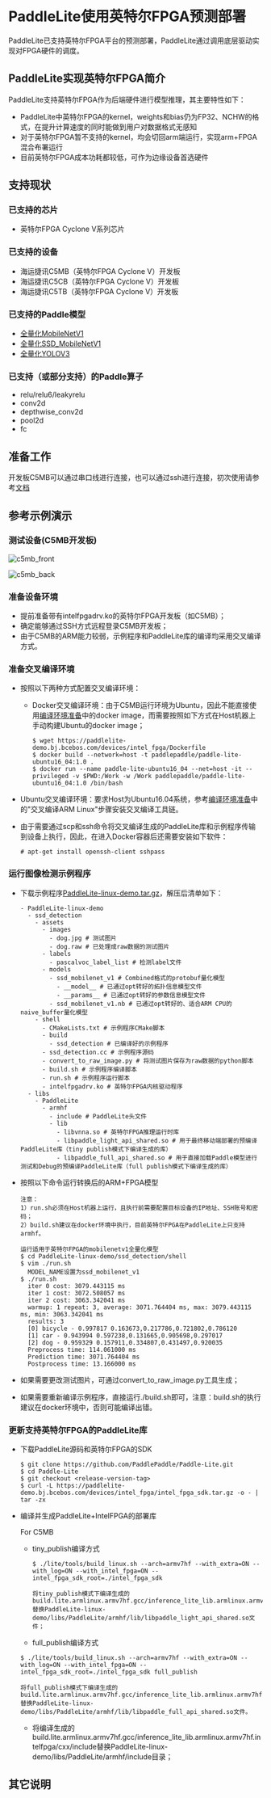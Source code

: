 # PaddleLite使用英特尔FPGA预测部署

PaddleLite已支持英特尔FPGA平台的预测部署，PaddleLite通过调用底层驱动实现对FPGA硬件的调度。

## PaddleLite实现英特尔FPGA简介

PaddleLite支持英特尔FPGA作为后端硬件进行模型推理，其主要特性如下：

- PaddleLite中英特尔FPGA的kernel，weights和bias仍为FP32、NCHW的格式，在提升计算速度的同时能做到用户对数据格式无感知
- 对于英特尔FPGA暂不支持的kernel，均会切回arm端运行，实现arm+FPGA混合布署运行
- 目前英特尔FPGA成本功耗都较低，可作为边缘设备首选硬件

## 支持现状

### 已支持的芯片

- 英特尔FPGA Cyclone V系列芯片

### 已支持的设备

- 海运捷讯C5MB（英特尔FPGA Cyclone V）开发板
- 海运捷讯C5CB（英特尔FPGA Cyclone V）开发板
- 海运捷讯C5TB（英特尔FPGA Cyclone V）开发板

### 已支持的Paddle模型

- [全量化MobileNetV1](https://paddlelite-demo.bj.bcebos.com/devices/intel_fpga/mobilenet_v1.tar.gz)
- [全量化SSD_MobileNetV1](https://paddlelite-demo.bj.bcebos.com/devices/intel_fpga/ssd_mobilenet_v1.tar.gz)
- [全量化YOLOV3](https://paddlelite-demo.bj.bcebos.com/devices/intel_fpga/yolov3.tar.gz)

### 已支持（或部分支持）的Paddle算子

- relu/relu6/leakyrelu
- conv2d
- depthwise_conv2d
- pool2d
- fc

## 准备工作

开发板C5MB可以通过串口线进行连接，也可以通过ssh进行连接，初次使用请参考[文档](https://paddlelite-demo.bj.bcebos.com/devices/intel_fpga/AIGO_C5MB_UG.pdf)

## 参考示例演示

### 测试设备(C5MB开发板)

![c5mb_front](https://paddlelite-demo.bj.bcebos.com/devices/intel_fpga/c5mb_front.jpg)

![c5mb_back](https://paddlelite-demo.bj.bcebos.com/devices/intel_fpga/c5mb_back.jpg)

### 准备设备环境

- 提前准备带有intelfpgadrv.ko的英特尔FPGA开发板（如C5MB）；
- 确定能够通过SSH方式远程登录C5MB开发板；
- 由于C5MB的ARM能力较弱，示例程序和PaddleLite库的编译均采用交叉编译方式。

### 准备交叉编译环境

- 按照以下两种方式配置交叉编译环境：
  - Docker交叉编译环境：由于C5MB运行环境为Ubuntu，因此不能直接使用[编译环境准备](../source_compile/compile_env)中的docker image，而需要按照如下方式在Host机器上手动构建Ubuntu的docker image；

    ```
    $ wget https://paddlelite-demo.bj.bcebos.com/devices/intel_fpga/Dockerfile
    $ docker build --network=host -t paddlepaddle/paddle-lite-ubuntu16_04:1.0 .
    $ docker run --name paddle-lite-ubuntu16_04 --net=host -it --privileged -v $PWD:/Work -w /Work paddlepaddle/paddle-lite-ubuntu16_04:1.0 /bin/bash
    ```

- Ubuntu交叉编译环境：要求Host为Ubuntu16.04系统，参考[编译环境准备](../source_compile/compile_env)中的"交叉编译ARM Linux"步骤安装交叉编译工具链。
- 由于需要通过scp和ssh命令将交叉编译生成的PaddleLite库和示例程序传输到设备上执行，因此，在进入Docker容器后还需要安装如下软件：

  ```
  # apt-get install openssh-client sshpass
  ```

### 运行图像检测示例程序

- 下载示例程序[PaddleLite-linux-demo.tar.gz](https://paddlelite-demo.bj.bcebos.com/devices/intel_fpga/PaddleLite-linux-demo.tar.gz)，解压后清单如下：

  ```shell
  - PaddleLite-linux-demo
    - ssd_detection
      - assets
        - images 
          - dog.jpg # 测试图片
          - dog.raw # 已处理成raw数据的测试图片
        - labels
          - pascalvoc_label_list # 检测label文件
        - models
          - ssd_mobilenet_v1 # Combined格式的protobuf量化模型
            - __model__ # 已通过opt转好的拓扑信息模型文件
			- __params__ # 已通过opt转好的参数信息模型文件
		  - ssd_mobilenet_v1.nb # 已通过opt转好的、适合ARM CPU的naive_buffer量化模型
      - shell
        - CMakeLists.txt # 示例程序CMake脚本
        - build
          - ssd_detection # 已编译好的示例程序
        - ssd_detection.cc # 示例程序源码
        - convert_to_raw_image.py # 将测试图片保存为raw数据的python脚本
        - build.sh # 示例程序编译脚本
        - run.sh # 示例程序运行脚本
		- intelfpgadrv.ko # 英特尔FPGA内核驱动程序
    - libs
      - PaddleLite
        - armhf
          - include # PaddleLite头文件
          - lib
            - libvnna.so # 英特尔FPGA推理运行时库
			- libpaddle_light_api_shared.so # 用于最终移动端部署的预编译PaddleLite库（tiny publish模式下编译生成的库）
            - libpaddle_full_api_shared.so # 用于直接加载Paddle模型进行测试和Debug的预编译PaddleLite库（full publish模式下编译生成的库）
  ```

- 按照以下命令运行转换后的ARM+FPGA模型

  ```shell
  注意：
  1）run.sh必须在Host机器上运行，且执行前需要配置目标设备的IP地址、SSH账号和密码；
  2）build.sh建议在docker环境中执行，目前英特尔FPGA在PaddleLite上只支持armhf。

  运行适用于英特尔FPGA的mobilenetv1全量化模型
  $ cd PaddleLite-linux-demo/ssd_detection/shell
  $ vim ./run.sh
    MODEL_NAME设置为ssd_mobilenet_v1
  $ ./run.sh
    iter 0 cost: 3079.443115 ms
    iter 1 cost: 3072.508057 ms
    iter 2 cost: 3063.342041 ms
    warmup: 1 repeat: 3, average: 3071.764404 ms, max: 3079.443115 ms, min: 3063.342041 ms
    results: 3
    [0] bicycle - 0.997817 0.163673,0.217786,0.721802,0.786120
    [1] car - 0.943994 0.597238,0.131665,0.905698,0.297017
    [2] dog - 0.959329 0.157911,0.334807,0.431497,0.920035
    Preprocess time: 114.061000 ms
    Prediction time: 3071.764404 ms
    Postprocess time: 13.166000 ms
  ```

- 如果需要更改测试图片，可通过convert_to_raw_image.py工具生成；
- 如果需要重新编译示例程序，直接运行./build.sh即可，注意：build.sh的执行建议在docker环境中，否则可能编译出错。

### 更新支持英特尔FPGA的PaddleLite库

- 下载PaddleLite源码和英特尔FPGA的SDK

  ```shell
  $ git clone https://github.com/PaddlePaddle/Paddle-Lite.git
  $ cd Paddle-Lite
  $ git checkout <release-version-tag>
  $ curl -L https://paddlelite-demo.bj.bcebos.com/devices/intel_fpga/intel_fpga_sdk.tar.gz -o - | tar -zx
  ```

- 编译并生成PaddleLite+IntelFPGA的部署库

  For C5MB
  - tiny_publish编译方式
    ```shell
    $ ./lite/tools/build_linux.sh --arch=armv7hf --with_extra=ON --with_log=ON --with_intel_fpga=ON --intel_fpga_sdk_root=./intel_fpga_sdk

    将tiny_publish模式下编译生成的build.lite.armlinux.armv7hf.gcc/inference_lite_lib.armlinux.armv7hf.intel_fpga/cxx/lib/libpaddle_light_api_shared.so替换PaddleLite-linux-demo/libs/PaddleLite/armhf/lib/libpaddle_light_api_shared.so文件；
	```
  - full_publish编译方式
  ```shell
  $ ./lite/tools/build_linux.sh --arch=armv7hf --with_extra=ON --with_log=ON --with_intel_fpga=ON --intel_fpga_sdk_root=./intel_fpga_sdk full_publish
  
  将full_publish模式下编译生成的build.lite.armlinux.armv7hf.gcc/inference_lite_lib.armlinux.armv7hf.intel_fpga/cxx/lib/libpaddle_full_api_shared.so替换PaddleLite-linux-demo/libs/PaddleLite/armhf/lib/libpaddle_full_api_shared.so文件。
  ```

  - 将编译生成的build.lite.armlinux.armv7hf.gcc/inference_lite_lib.armlinux.armv7hf.intelfpga/cxx/include替换PaddleLite-linux-demo/libs/PaddleLite/armhf/include目录；  

## 其它说明
